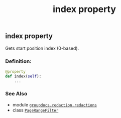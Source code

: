 ﻿---
title: index property
second_title: GroupDocs.Redaction for Python via .NET API References
description: 
type: docs
weight: 40
url: /python-net/groupdocs.redaction.redactions/pagerangefilter/index/
is_root: false
---

## index property


Gets start position index (0-based).
### Definition:
```python
@property
def index(self):
    ...
```

### See Also
* module [`groupdocs.redaction.redactions`](../../)
* class [`PageRangeFilter`](/redaction/python-net/groupdocs.redaction.redactions/pagerangefilter)
